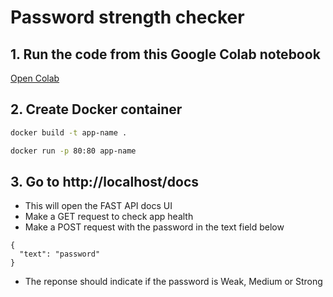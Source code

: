 # Password strength checker

## 1. Run the code from this Google Colab notebook

[Open Colab](https://drive.google.com/file/d/1n1UYPi2E9Q-r6vuOavTjC7ybmGCmawn-/view?usp=sharing)

## 2. Create Docker container

```bash
docker build -t app-name .

docker run -p 80:80 app-name
```
## 3. Go to http://localhost/docs

- This will open the FAST API docs UI
- Make a GET request to check app health
- Make a POST request with the password in the text field below
```
{
  "text": "password"
}
```
- The reponse should indicate if the password is Weak, Medium or Strong


